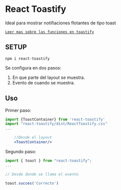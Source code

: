 # React Toastify

Ideal para mostrar notifiaciones flotantes de tipo toast

[`Leer mas sobre las funciones en toastify`](https://fkhadra.github.io/react-toastify/introduction/)

## SETUP

```npm i react-toastify```

Se configura en dos pasos:

1. En que parte del layout se muestra.
2. Evento de cuando se muestra.

## Uso

Primer paso:

```jsx
import {ToastContainer} from 'react-toastify'
import "react-toastify/dist/ReactToastify.css"
...

    //Desde el layout
    <ToastContainer/>
```

Segundo paso:

```jsx
import { toast } from "react-toastify";
...

// Desde donde se llama el evento

toast.succes('Correcto')
```